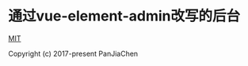  # 通过vue-element-admin改写的后台
[MIT](https://github.com/PanJiaChen/vue-element-admin/blob/master/LICENSE)

Copyright (c) 2017-present PanJiaChen
